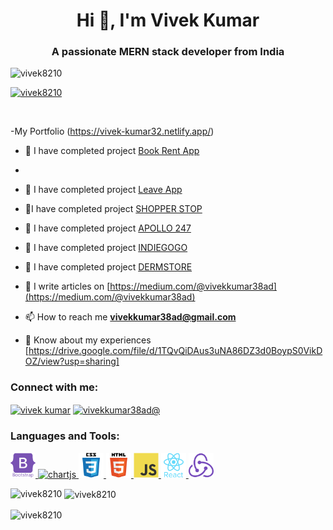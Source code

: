 <h1 align="center">Hi 👋, I'm Vivek Kumar</h1>
<h3 align="center">A passionate MERN stack developer from India</h3>

<p align="left"> <img src="https://komarev.com/ghpvc/?username=vivek8210&label=Profile%20views&color=0e75b6&style=flat" alt="vivek8210" /> </p>

<p align="left"> <a href="https://github.com/ryo-ma/github-profile-trophy"><img src="https://github-profile-trophy.vercel.app/?username=vivek8210" alt="vivek8210" /></a> </p>

<p align="left"> <a href="https://twitter.com/" target="blank"><img src="https://img.shields.io/twitter/follow/?logo=twitter&style=for-the-badge" alt="" /></a> </p>

-My Portfolio (https://vivek-kumar32.netlify.app/)


- 🤝 I have completed project [Book Rent App](https://benevolent-crepe-44fb54.netlify.app//) 
- 
- 🤝 I have completed project [Leave App](https://tubular-elf-35d145.netlify.app/login)

- 👯I have completed project [SHOPPER STOP](https://steady-bavarois-32dc0a.netlify.app/)

- 🤝 I have completed project [APOLLO 247](https://dapper-chebakia-d4e762.netlify.app/)

- 🤝 I have completed project [INDIEGOGO](https://the-awesome-vivek-kumar-site-fe76f.netlify.app/)

- 🔭 I have completed project [DERMSTORE](https://practical-lewin-786876.netlify.app)

- 📝 I write articles on [https://medium.com/@vivekkumar38ad](https://medium.com/@vivekkumar38ad)

- 📫 How to reach me **vivekkumar38ad@gmail.com**

- 📄 Know about my experiences [https://drive.google.com/file/d/1TQvQiDAus3uNA86DZ3d0BoypS0VikDOZ/view?usp=sharing]

<h3 align="left">Connect with me:</h3>
<p align="left">
<a href="https://www.linkedin.com/in/vivek-kumar-498507b8/" target="blank"><img align="center" src="https://raw.githubusercontent.com/rahuldkjain/github-profile-readme-generator/master/src/images/icons/Social/linked-in-alt.svg" alt="vivek kumar" height="30" width="40" /></a>
<a href="https://medium.com/@vivekkumar38ad" target="blank"><img align="center" src="https://raw.githubusercontent.com/rahuldkjain/github-profile-readme-generator/master/src/images/icons/Social/medium.svg" alt="vivekkumar38ad@" height="30" width="40" /></a>
</p>

<h3 align="left">Languages and Tools:</h3>
<p align="left"> <a href="https://getbootstrap.com" target="_blank" rel="noreferrer"> <img src="https://raw.githubusercontent.com/devicons/devicon/master/icons/bootstrap/bootstrap-plain-wordmark.svg" alt="bootstrap" width="40" height="40"/> </a> <a href="https://www.chartjs.org" target="_blank" rel="noreferrer"> <img src="https://www.chartjs.org/media/logo-title.svg" alt="chartjs" width="40" height="40"/> </a> <a href="https://www.w3schools.com/css/" target="_blank" rel="noreferrer"> <img src="https://raw.githubusercontent.com/devicons/devicon/master/icons/css3/css3-original-wordmark.svg" alt="css3" width="40" height="40"/> </a> <a href="https://www.w3.org/html/" target="_blank" rel="noreferrer"> <img src="https://raw.githubusercontent.com/devicons/devicon/master/icons/html5/html5-original-wordmark.svg" alt="html5" width="40" height="40"/> </a> <a href="https://developer.mozilla.org/en-US/docs/Web/JavaScript" target="_blank" rel="noreferrer"> <img src="https://raw.githubusercontent.com/devicons/devicon/master/icons/javascript/javascript-original.svg" alt="javascript" width="40" height="40"/> </a> <a href="https://reactjs.org/" target="_blank" rel="noreferrer"> <img src="https://raw.githubusercontent.com/devicons/devicon/master/icons/react/react-original-wordmark.svg" alt="react" width="40" height="40"/> </a> <a href="https://redux.js.org" target="_blank" rel="noreferrer"> <img src="https://raw.githubusercontent.com/devicons/devicon/master/icons/redux/redux-original.svg" alt="redux" width="40" height="40"/> </a> </p>

<p><img align="left" src="https://github-readme-stats.vercel.app/api/top-langs?username=vivek8210&show_icons=true&locale=en&layout=compact" alt="vivek8210" /></p>

<p>&nbsp;<img align="center" src="https://github-readme-stats.vercel.app/api?username=vivek8210&show_icons=true&locale=en" alt="vivek8210" /></p>

<p><img align="center" src="https://github-readme-streak-stats.herokuapp.com/?user=vivek8210&" alt="vivek8210" /></p>
